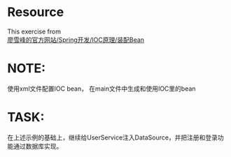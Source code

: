 # Resource
This exercise from  
[廖雪峰的官方网站/Spring开发/IOC原理/装配Bean](https://www.liaoxuefeng.com/wiki/1252599548343744/1282382145519649)
# NOTE:
使用xml文件配置IOC bean， 在main文件中生成和使用IOC里的bean

# TASK:
在上述示例的基础上，继续给UserService注入DataSource，并把注册和登录功能通过数据库实现。